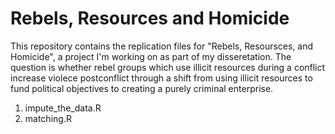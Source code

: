 # Rebels, Resources and Homicide

This repository contains the replication files for "Rebels, Resoursces, and Homicide", a project I'm working on as part of my disseretation. 
The question is whether rebel groups which use illicit resources during a conflict increase violece postconflict through a shift from using illicit resources to fund political objectives to creating a purely criminal enterprise.

1. impute_the_data.R
2. matching.R